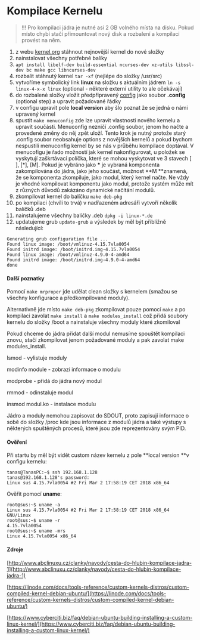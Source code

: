 # Kompilace Kernelu

> !!! Pro kompilaci jádra je nutné asi 2 GB volného místa na disku. Pokud místo chybí stačí přimountovat nový disk a rozbalení a kompilaci provést na něm.

1. z webu [kernel.org](https://www.kernel.org/) stáhnout nejnovější kernel do nové složky
2. nainstalovat všechny potřebné balíky
3. `apt install libelf-dev build-essential ncurses-dev xz-utils libssl-dev bc make gcc libncurses-dev`
4. rozbalit stáhnutý kernel `tar -xf` \(nejlépe do složky /usr/src\)
5. vytvoříme symbolický link **linux** na složku s aktuálním jádrem `ln -s linux-4-x-x linux` \(optional - některé externí utility to ale očekávají\)
6. do rozbalené složky vložit předpřipravený [config](http://seidl.cs.vsb.cz/iso/config_4.9.8) jako soubor **.config** \(optional step\) a upravit požadované řádky
7. v configu upravit pole **local version** aby šlo poznat že se jedná o námi upravený kernel
8. spustit `make menuconfig` zde lze upravit vlastnosti nového kernelu a upravit součásti. Menuconfig nezničí .config soubor, jenom ho načte a provedené změny do něj zpět uloží. Tento krok je nutný protože starý .config soubor neobsahuje options z novějších kernelů a pokud bychom nespustili menuconfig kernel by se nás v průběhu kompilace doptával.  V menucofigu je řado možností jak kernel nakonfigurovat, u položek se vyskytují zaškrtávací políčka, které se mohou vyskytovat ve 3 stavech \[ \], \[\*\], \[M\]. Pokud je vybráno jako **\*** je vybraná komponenta zakompilována do jádra, jako jeho součást, možnost **M **znamená, že se komponenta zkompiluje, jako modul, který kernel načte. Ne vždy je vhodné kompilovat komponentu jako modul, protože systém může mít z různých důvodů zakázáno dynamické načítání modulů.
9. zkompilovat kernel do balíčku `make deb-pkg`
10. po kompilaci \(chvíli to trvá\) v nadřazeném adresáři vytvoří několik balíčků .deb
11. nainstalujeme všechny balíčky .deb `dpkg -i linux-*.de`
12. updatujeme grub `update-grub` a výsledek by měl být přibližně následující:

```
Generating grub configuration file ...
Found linux image: /boot/vmlinuz-4.15.7vla0054
Found initrd image: /boot/initrd.img-4.15.7vla0054
Found linux image: /boot/vmlinuz-4.9.0-4-amd64
Found initrd image: /boot/initrd.img-4.9.0-4-amd64
done
```

#### Další poznatky

Pomocí `make mrproper` jde udělat clean složky s kernelem \(smažou se všechny konfigurace a předkompilované moduly\).

Alternativně jde místo `make deb-pkg` zkompilovat pouze pomocí `make` a po kompilaci zavolat `make install` a `make modules_install` což přidá soubory kernelu do složky /boot a nainstaluje všechny moduly které zkomiloval

Pokud chceme do jádra přidat další modul nemusíme spouštět kompilaci znovu, stačí zkompilovat jenom požadované moduly a pak zavolat make modules\_install.

lsmod - vylistuje moduly

modinfo module - zobrazí informace o modulu

modprobe - přidá do jádra nový modul

rmmod - odinstaluje modul

insmod modul.ko - instalace modulu

Jádro a moduly nemohou zapisovat do SDOUT, proto zapisují informace o sobě do složky /proc kde jsou informace z modulů jádra a také výstupy s některých spuštěných procesů, které jsou zde reprezentovány svým PID.

#### Ověření

Při startu by měl být vidět custom název kernelu z pole **local version **v configu kernelu:

```
tanas@TanasPC:~$ ssh 192.168.1.128
tanas@192.168.1.128's password:
Linux sus 4.15.7vla0054 #2 Fri Mar 2 17:58:19 CET 2018 x86_64
```

Ověřit pomocí **uname**:

```
root@sus:~$ uname -a
Linux sus 4.15.7vla0054 #2 Fri Mar 2 17:58:19 CET 2018 x86_64 GNU/Linux
root@sus:~$ uname -r
4.15.7vla0054
root@sus:~$ uname -mrs
Linux 4.15.7vla0054 x86_64
```

#### Zdroje

[http://www.abclinuxu.cz/clanky/navody/cesta-do-hlubin-kompilace-jadra-1](http://www.abclinuxu.cz/clanky/navody/cesta-do-hlubin-kompilace-jadra-1)

[https://linode.com/docs/tools-reference/custom-kernels-distros/custom-compiled-kernel-debian-ubuntu/](https://linode.com/docs/tools-reference/custom-kernels-distros/custom-compiled-kernel-debian-ubuntu/)

[https://www.cyberciti.biz/faq/debian-ubuntu-building-installing-a-custom-linux-kernel/](https://www.cyberciti.biz/faq/debian-ubuntu-building-installing-a-custom-linux-kernel/)

